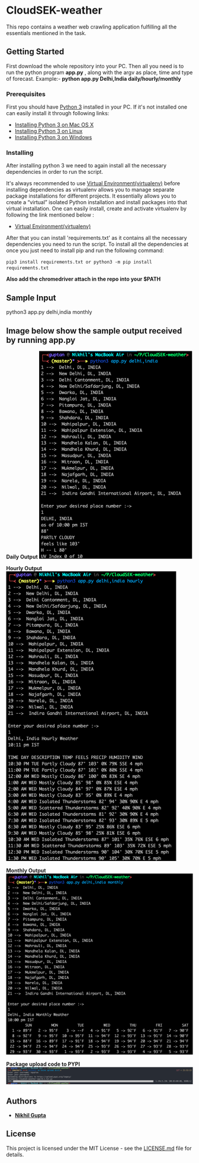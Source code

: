 # CloudSEK-weather

This repo contains a weather web crawling application fulfilling all the essentials mentioned in the task.

## Getting Started

First download the whole repository into your PC. Then all you need is to run the python program **app.py** , along with the argv as place, time and type of forecast. Example:- **python app.py Delhi,India daily/hourly/monthly**

### Prerequisites

First you should have [Python 3](https://docs.python.org/3.0/) installed in your PC. If it's not installed one can easily install it through following links:

* [Installing Python 3 on Mac OS X](https://docs.python-guide.org/starting/install3/osx/)
* [Installing Python 3 on Linux](https://docs.python-guide.org/starting/install3/linux/)
* [Installing Python 3 on Windows](https://docs.python-guide.org/starting/install3/win/)


### Installing

After installing python 3 we need to again install all the necessary dependencies in order to run the script.

It's always recommended to use [Virtual Environment(virtualenv)](https://packaging.python.org/guides/installing-using-pip-and-virtualenv/) before installing dependencies as virtualenv allows you to manage separate package installations for different projects. It essentially allows you to create a “virtual” isolated Python installation and install packages into that virtual installation. One can easily install, create and activate virtualenv by following the link mentioned below :

* [Virtual Environment(virtualenv)](https://packaging.python.org/guides/installing-using-pip-and-virtualenv/)

After that you can install 'requirements.txt' as it contains all the necessary dependencies you need to run the script. To install all the dependencies at once you just need to install pip and run the following command:

```
pip3 install requirements.txt or python3 -m pip install requirements.txt
```

**Also add the chromedriver attach in the repo into your $PATH**

## Sample Input

python3 app.py delhi,india monthly

## Image below show the sample output received by running app.py

**Daily Output**
![Sample Email](Images/daily.png)

**Hourly Output**
![Sample Email](Images/hourly.png)

**Monthly Output**
![Sample Email](Images/monthly.png)

**Package upload code to PYPI**
![Sample Email](Images/pip.png)


## Authors

* **[Nikhil Gupta](https://github.com/nguptaa)**

## License

This project is licensed under the MIT License - see the [LICENSE.md](LICENSE.md) file for details.
